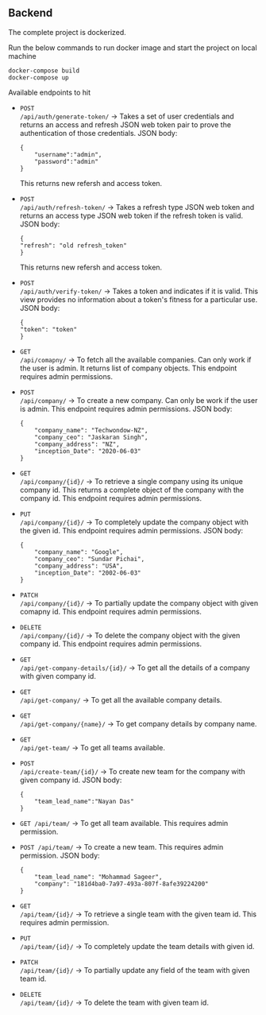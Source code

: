 ## Backend

The complete project is dockerized.

Run the below commands to run docker image and start the project on local machine

```
docker-compose build
docker-compose up
```


Available endpoints to hit
- <code><span class="text-uppercase">POST</span> /api/auth/generate-token/</code>  -> Takes a set of user credentials and returns an access and refresh JSON web
token pair to prove the authentication of those credentials.
JSON body:
    ```
    {
        "username":"admin",
        "password":"admin"
    }
    ```
    This returns new refersh and access token.

- <code><span class="text-uppercase">POST</span> /api/auth/refresh-token/</code>  -> Takes a refresh type JSON web token and returns an access type JSON web
token if the refresh token is valid. JSON body:
    ```
    {
    "refresh": "old refresh_token"
    }
    ```
    This returns new refersh and access token.

- <code><span class="text-uppercase">POST</span> /api/auth/verify-token/</code>  -> Takes a token and indicates if it is valid. This view provides no information about a token's fitness for a particular use. JSON body:
    ```
    {
    "token": "token"
    }
    ```
- <code><span class="text-uppercase">GET</span> /api/comapny/</code>  -> To fetch all the available companies. Can only work if the user is admin. It returns list of company objects. This endpoint requires admin permissions.

- <code><span class="text-uppercase">POST</span> /api/company/</code>  -> To create a new company. Can only be work if the user is admin. This endpoint requires admin permissions. JSON body:
    ```
    {
        "company_name": "Techwondow-NZ",
        "company_ceo": "Jaskaran Singh",
        "company_address": "NZ",
        "inception_Date": "2020-06-03"
    }
    ```


- <code><span class="text-uppercase">GET</span> /api/company/{id}/</code>  -> To retrieve a single company using its unique company id. This returns a complete object of the company with the company id. This endpoint requires admin permissions.


- <code><span class="text-uppercase">PUT</span> /api/company/{id}/</code>  -> To completely update the company object with the given id. This endpoint requires admin permissions. JSON body:
    ```
    {
        "company_name": "Google",
        "company_ceo": "Sundar Pichai",
        "company_address": "USA",
        "inception_Date": "2002-06-03"
    }
    ```

- <code><span class="text-uppercase">PATCH</span> /api/company/{id}/</code>  -> To partially update the company object with given comapny id. This endpoint requires admin permissions.

- <code><span class="text-uppercase">DELETE</span> /api/company/{id}/</code>  -> To delete the company object with the given company id. This endpoint requires admin permissions.

- <code><span class="text-uppercase">GET</span> /api/get-company-details/{id}/</code>  -> To get all the details of a company with given company id.

- <code><span class="text-uppercase">GET</span> /api/get-company/</code>  -> To get all the available company details.

- <code><span class="text-uppercase">GET</span> /api/get-company/{name}/</code>  -> To get company details by company name.

- <code><span class="text-uppercase">GET</span> /api/get-team/</code>  -> To get all teams available.

- <code><span class="text-uppercase">POST</span> /api/create-team/{id}/</code>  -> To create new team for the company with given company id. JSON body:
    ```
    {
        "team_lead_name":"Nayan Das"
    }
    ```

- <code><span class="text-uppercase">GET</span> /api/team/</code>  -> To get all team available. This requires admin permission.

- <code><span class="text-uppercase">POST</span> /api/team/</code>  -> To create a new team. This requires admin permission. JSON body:
    ```
    {
        "team_lead_name": "Mohammad Sageer",
        "company": "181d4ba0-7a97-493a-807f-8afe39224200"
    }
    ```

- <code><span class="text-uppercase">GET</span> /api/team/{id}/</code>  -> To retrieve a single team with the given team id. This requires admin permission.

- <code><span class="text-uppercase">PUT</span> /api/team/{id}/</code>  -> To completely update the team details with given id.

- <code><span class="text-uppercase">PATCH</span> /api/team/{id}/</code>  -> To partially update any field of the team with given team id.

- <code><span class="text-uppercase">DELETE</span> /api/team/{id}/</code>  -> To delete the team with given team id.


